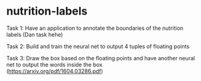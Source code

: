 # nutrition-labels

Task 1: Have an application to annotate the boundaries of the nutrition labels (Dan task hehe)

Task 2: Build and train the neural net to output 4 tuples of floating points

Task 3: Draw the box based on the floating points and have another neural net to output the words inside the box (https://arxiv.org/pdf/1604.03286.pdf)

